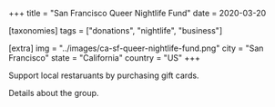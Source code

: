 +++
title = "San Francisco Queer Nightlife Fund"
date = 2020-03-20

[taxonomies]
tags = ["donations", "nightlife", "business"]

[extra]
img = "../images/ca-sf-queer-nightlife-fund.png"
city = "San Francisco"
state = "California"
country = "US"
+++


Support local restaruants by purchasing gift cards.

<!-- more -->

Details about the group.


